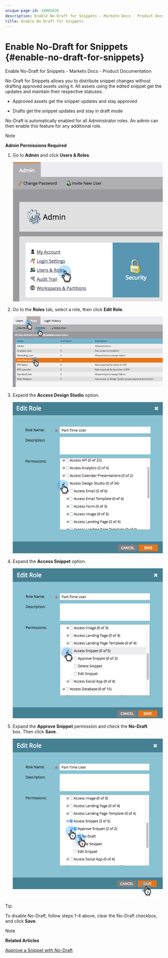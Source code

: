 ```yaml
---
unique-page-id: 10095636
description: Enable No-Draft for Snippets - Marketo Docs - Product Documentation
title: Enable No-Draft for Snippets
---
```


# Enable No-Draft for Snippets {#enable-no-draft-for-snippets}

Enable No-Draft for Snippets - Marketo Docs - Product Documentation

No-Draft for Snippets allows you to distribute snippet changes without drafting approved assets using it. All assets using the edited snippet get the updates and maintain their respective statuses:

* Approved assets get the snippet updates and stay approved

* Drafts get the snippet updates and stay in draft mode

No-Draft is automatically enabled for all Administrator roles. An admin can then enable this feature for any additional role.

>[!NOTE]
>
>**Admin Permissions Required**

1. Go to **Admin** and click **Users & Roles**.

   ![](assets/usersandroles.png)

1. Go to the **Roles** tab, select a role, then click **Edit Role**.

   ![](assets/editrole2.png)

1. Expand the **Access Design Studio** option.

   ![](assets/expanddesignstudio.png)

1. Expand the **Access Snippet** option.

   ![](assets/expandsnippet.png)

1. Expand the **Approve Snippet** permission and check the **No-Draft** box.&nbsp;Then click **Save**.

   ![](assets/2017-06-15-10-35-04.png)

>[!TIP]
>
>To disable No-Draft, follow steps 1-4 above, clear the No-Draft checkbox, and click **Save**.

>[!NOTE]
>
>**Related Articles**
>
>[Approve a Snippet with No-Draft](../../../../product-docs/personalization/segmentation-and-snippets/snippets/approve-a-snippet-with-no-draft.md)

